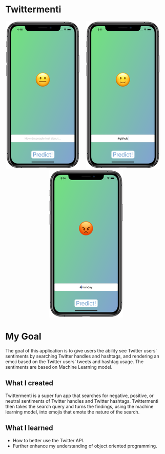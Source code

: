 # Twittermenti

<p align="center">
<img src="Documentation/twittermenti-HS.png" width="230"  title="Twittermenti App">&nbsp;&nbsp;&nbsp;&nbsp;&nbsp;<img src="Documentation/goodprediction.png" width="230" title="Twittermenti App">&nbsp;&nbsp;&nbsp;&nbsp;&nbsp;<img src="Documentation/badprediction.png" width="230" title="Twittermenti App">
</p>

# My Goal

The goal of this application is to give users the ability see Twitter users' sentiments by searching Twitter handles and hashtags, and rendering an emoji based on the Twitter users' tweets and hashtag usage.  The sentiments are based on Machine Learning model.

## What I created

Twittermenti is a super fun app that searches for negative, positive, or neutral sentiments of Twitter handles and Twitter hashtags.  Twittermenti then takes the search query and turns the findings, using the machine learning model, into emojis that emote the nature of the search.  

## What I learned

* How to better use the Twitter API.
* Further enhance my understanding of object oriented programming.